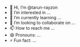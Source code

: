 - 👋 Hi, I’m @tarun-rayzon
- 👀 I’m interested in ...
- 🌱 I’m currently learning ...
- 💞️ I’m looking to collaborate on ...
- 📫 How to reach me ...
- 😄 Pronouns: ...
- ⚡ Fun fact: ...

<!---
tarun-rayzon/tarun-rayzon is a ✨ special ✨ repository because its `README.md` (this file) appears on your GitHub profile.
You can click the Preview link to take a look at your changes.
--->
